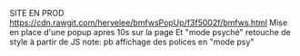 SITE EN PROD https://cdn.rawgit.com/hervelee/bmfwsPopUp/f3f5002f/bmfws.html
Mise en place d'une popup apres 10s sur la page
Et "mode psyché" retouche de style à partir de JS
  note: pb affichage des polices en "mode psy"
